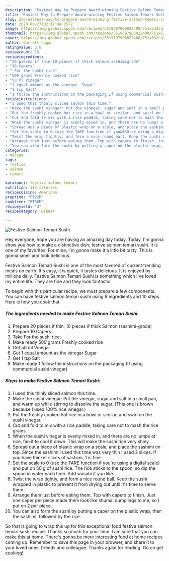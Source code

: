 ```yaml
---
description: "Easiest Way to Prepare Award-winning Festive Salmon Temari Sushi"
title: "Easiest Way to Prepare Award-winning Festive Salmon Temari Sushi"
slug: 256-easiest-way-to-prepare-award-winning-festive-salmon-temari-sushi
date: 2020-06-27T02:17:04.257Z
image: https://img-global.cpcdn.com/recipes/5519397906022400/751x532cq70/festive-salmon-temari-sushi-recipe-main-photo.jpg
thumbnail: https://img-global.cpcdn.com/recipes/5519397906022400/751x532cq70/festive-salmon-temari-sushi-recipe-main-photo.jpg
cover: https://img-global.cpcdn.com/recipes/5519397906022400/751x532cq70/festive-salmon-temari-sushi-recipe-main-photo.jpg
author: Garrett Logan
ratingvalue: 3.8
reviewcount: 15
recipeingredient:
- "20 pieces if thin 10 pieces if thick Salmon sashimigrade"
- "10 Capers"
- " For the sushi rice"
- "500 grams Freshly cooked rice"
- "50 ml Vinegar"
- "1 equal amount as the vinegar  Sugar"
- "1 tsp Salt"
- "1 follow the instructions on the packaging If using commercial sushi vinegar"
recipeinstructions:
- "I used this thinly sliced salmon this time."
- "Make the sushi vinegar: Put the vinegar, sugar and salt in a small pan, and warm up while stirring to dissolve the sugar. (This one is brown because I used 100% rice vinegar.)"
- "Put the freshly cooked hot rice in a bowl or similar, and swirl on the sushi vinegar."
- "Cut and fold to mix with a rice paddle, taking care not to mash the rice grains."
- "When the sushi vinegar is evenly mixed in, and there are no lumps of rice, fan it to cool it down. This will make the sushi rice very shiny."
- "Spread out a piece of plastic wrap on a scale, and place the sashimi on top. Since the sashimi I used this time was very thin I used 2 slices. If you have thicker slices of sashimi, 1 is fine."
- "Set the scale to 0 (use the TARE function if you&#39;re using a digital scale) and put on 50 g of sushi rice. The rice sticks to the spoon, so dip the spoon in water each time. Add wasabi if you like."
- "Twist the wrap tightly, and form a nice round ball. Keep the sushi wrapped in plastic to prevent it from drying out until it&#39;s time to serve them."
- "Arrange them just before eating them. Top with capers to finish. Just one caper per piece made them look like shumai dumplings to me, so I put on 2 per piece."
- "You can also form the sushi by putting a caper on the plastic wrap, then the sashimi, followed by the rice."
categories:
- Recipe
tags:
- festive
- salmon
- temari

katakunci: festive salmon temari 
nutrition: 113 calories
recipecuisine: American
preptime: "PT22M"
cooktime: "PT36M"
recipeyield: "3"
recipecategory: Dinner

---
```



![Festive Salmon Temari Sushi](https://img-global.cpcdn.com/recipes/5519397906022400/751x532cq70/festive-salmon-temari-sushi-recipe-main-photo.jpg)

Hey everyone, hope you are having an amazing day today. Today, I'm gonna show you how to make a distinctive dish, festive salmon temari sushi. It is one of my favorites. For mine, I'm gonna make it a little bit tasty. This is gonna smell and look delicious.

Festive Salmon Temari Sushi is one of the most favored of current trending meals on earth. It's easy, it is quick, it tastes delicious. It is enjoyed by millions daily. Festive Salmon Temari Sushi is something which I've loved my entire life. They are fine and they look fantastic.




To begin with this particular recipe, we must prepare a few components. You can have festive salmon temari sushi using 8 ingredients and 10 steps. Here is how you cook that.

<!--inarticleads1-->

##### The ingredients needed to make Festive Salmon Temari Sushi:

1. Prepare 20 pieces if thin, 10 pieces if thick Salmon (sashimi-grade)
1. Prepare 10 Capers
1. Take  For the sushi rice:
1. Make ready 500 grams Freshly cooked rice
1. Get 50 ml Vinegar
1. Get 1 equal amount as the vinegar  Sugar
1. Get 1 tsp Salt
1. Make ready 1 follow the instructions on the packaging (If using commercial sushi vinegar)




<!--inarticleads2-->

##### Steps to make Festive Salmon Temari Sushi:

1. I used this thinly sliced salmon this time.
1. Make the sushi vinegar: Put the vinegar, sugar and salt in a small pan, and warm up while stirring to dissolve the sugar. (This one is brown because I used 100% rice vinegar.)
1. Put the freshly cooked hot rice in a bowl or similar, and swirl on the sushi vinegar.
1. Cut and fold to mix with a rice paddle, taking care not to mash the rice grains.
1. When the sushi vinegar is evenly mixed in, and there are no lumps of rice, fan it to cool it down. This will make the sushi rice very shiny.
1. Spread out a piece of plastic wrap on a scale, and place the sashimi on top. Since the sashimi I used this time was very thin I used 2 slices. If you have thicker slices of sashimi, 1 is fine.
1. Set the scale to 0 (use the TARE function if you&#39;re using a digital scale) and put on 50 g of sushi rice. The rice sticks to the spoon, so dip the spoon in water each time. Add wasabi if you like.
1. Twist the wrap tightly, and form a nice round ball. Keep the sushi wrapped in plastic to prevent it from drying out until it&#39;s time to serve them.
1. Arrange them just before eating them. Top with capers to finish. Just one caper per piece made them look like shumai dumplings to me, so I put on 2 per piece.
1. You can also form the sushi by putting a caper on the plastic wrap, then the sashimi, followed by the rice.




So that is going to wrap this up for this exceptional food festive salmon temari sushi recipe. Thanks so much for your time. I am sure that you can make this at home. There's gonna be more interesting food at home recipes coming up. Remember to save this page in your browser, and share it to your loved ones, friends and colleague. Thanks again for reading. Go on get cooking!
